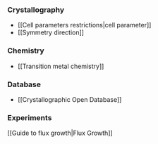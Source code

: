 ### Crystallography
- [[Cell parameters restrictions|cell parameter]]
- [[Symmetry direction]]

### Chemistry
- [[Transition metal chemistry]]

### Database
- [[Crystallographic Open Database]]

### Experiments
[[Guide to flux growth|Flux Growth]]